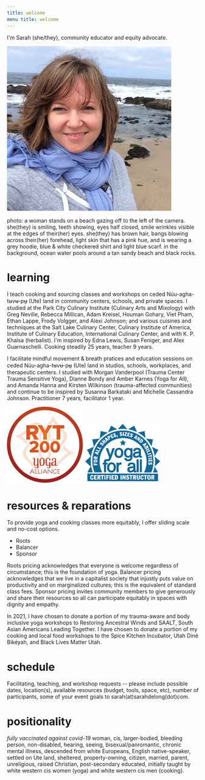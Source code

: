 ```yaml
---
title: welcome 
menu title: welcome
---
```



I'm Sarah (she/they), community educator and equity advocate. 



![me](/hihello.JPG)

photo: a woman stands on a beach gazing off to the left of the camera. she(they) is smiling, teeth showing, eyes half closed, smile wrinkles visible at the edges of their(her) eyes. she(they) has brown hair, bangs blowing across their(her) forehead, light skin that has a pink hue, and is wearing a grey hoodie, blue & white checkered shirt and light blue scarf. in the background, ocean water pools around a tan sandy beach and black rocks.  

# learning 

I teach cooking and sourcing classes and workshops on ceded Núu-agha-tʉvʉ-pʉ̱ (Ute) land in community centers, schools, and private spaces. I studied at the Park City Culinary Institute (Culinary Arts and Mixology) with Greg Neville, Rebecca Millican, Adam Kreisel, Houman Gohary, Viet Pham, Ethan Lappe, Frody Volgger, and Alexi Johnson; and various cuisines and techniques at the Salt Lake Culinary Center, Culinary Institute of America, Institute of Culinary Education, International Culinary Center, and with K. P. Khalsa (herbalist). I'm inspired by Edna Lewis, Susan Feniger, and Alex Guarnaschelli. Cooking steadily 25 years, teacher 9 years. 

I facilitate mindful movement & breath pratices and education sessions on ceded Núu-agha-tʉvʉ-pʉ̱ (Ute) land in studios, schools, workplaces, and therapeutic centers. I studied with Morgan Vanderpool (Trauma Center Trauma Sensitive Yoga), Dianne Bondy and Amber Karnes (Yoga for All), and Amanda Hanna and Kirsten Wilkinson (trauma-affected communities) and continue to be inspired by Susanna Barkataki and Michelle Cassandra Johnson. Practitioner 7 years, facilitator 1 year.

![RYT200](/RYT200.png)     ![yogaforallinstructor](/yfa_badge_cyan_200.jpg)     

# resources & reparations 

To provide yoga and cooking classes more equitably, I offer sliding scale and no-cost options. 

- Roots 
- Balancer
- Sponsor 

Roots pricing acknowledges that everyone is welcome regardless of circumstance; this is the foundation of yoga. Balancer pricing acknowledges that we live in a capitalist society that injustly puts value on productivity and on marginalized cultures; this is the equivalent of standard class fees. Sponsor pricing invites community members to give generously and share their resources so all can participate equitably in spaces with dignity and empathy. 

In 2021, I have chosen to donate a portion of my trauma-aware and body inclusive yoga workshops to Restoring Ancestral Winds and SAALT, South Asian Americans Leading Together. I have chosen to donate a portion of my cooking and local food workshops to the Spice Kitchen Incubator, Utah Diné Bikéyah, and Black Lives Matter Utah. 

# schedule 

Facilitating, teaching, and workshop requests -- please include possible dates, location(s), available resources (budget, tools, space, etc), number of participants, some of your event goals to sarah(at)sarahdelong(dot)com. 

# positionality 

*fully vaccinated against covid-19* woman, cis, larger-bodied, bleeding person, non-disabled, hearing, seeing, bisexual/panromantic, chronic mental illness, descended from white Europeans, English native-speaker, settled on Ute land, sheltered, property-owning, citizen, married, parent, unreligious, raised Christian, post-secondary educated, initially taught by white western cis women (yoga) and white western cis men (cooking). 
